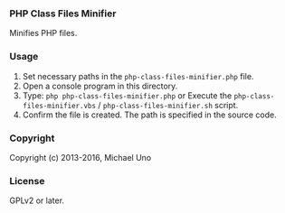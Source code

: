 ### PHP Class Files Minifier
Minifies PHP files.

### Usage
1. Set necessary paths in the `php-class-files-minifier.php` file.
1. Open a console program in this directory.
2. Type: `php php-class-files-minifier.php` or Execute the `php-class-files-minifier.vbs` / `php-class-files-minifier.sh` script.
3. Confirm the file is created. The path is specified in the source code.

### Copyright
Copyright (c) 2013-2016, Michael Uno

### License
GPLv2 or later.
